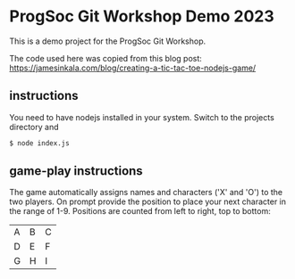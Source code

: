 # ProgSoc Git Workshop Demo 2023


This is a demo project for the ProgSoc Git Workshop.

The code used here was copied from this blog post: https://jamesinkala.com/blog/creating-a-tic-tac-toe-nodejs-game/

## instructions

You need to have nodejs installed in your system.
Switch to the projects directory and

```sh
$ node index.js
```

## game-play instructions

The game automatically assigns names and characters ('X' and 'O') to the two players.
On prompt provide the position to place your next character in the range of 1-9. Positions are counted from left to right, top to bottom:

<table>
    <tr>
        <td>A</td>
        <td>B</td>
        <td>C</td>
    </tr>
    <tr>
        <td>D</td>
        <td>E</td>
        <td>F</td>
    </tr>
    <tr>
        <td>G</td>
        <td>H</td>
        <td>I</td>
    </tr>
</table>